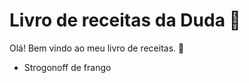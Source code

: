 # Livro de receitas da Duda 💜

Olá! Bem vindo ao meu livro de receitas. :wave:

- Strogonoff de frango

